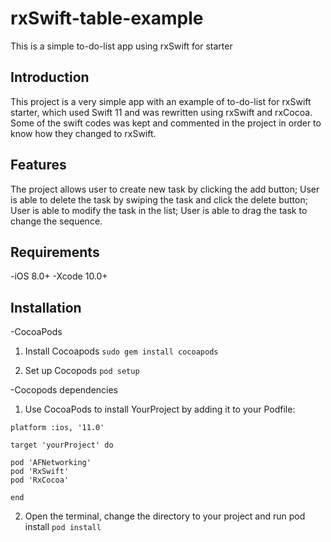 # rxSwift-table-example
This is a simple to-do-list app using rxSwift for starter

## Introduction
This project is a very simple app with an example of to-do-list for rxSwift starter, which used Swift 11 and was rewritten using rxSwift and rxCocoa. Some of the swift codes was kept and commented in the project in order to know how they changed to rxSwift.

## Features
The project allows user to create new task by clicking the add button;
User is able to delete the task by swiping the task and click the delete button;
User is able to modify the task in the list;
User is able to drag the task to change the sequence.

## Requirements
-iOS 8.0+
-Xcode 10.0+

## Installation
-CocoaPods
1. Install Cocoapods 
```sudo gem install cocoapods```

2. Set up Cocopods
```pod setup```

-Cocopods dependencies
1. Use CocoaPods to install YourProject by adding it to your Podfile:
```
platform :ios, '11.0'

target 'yourProject' do

pod 'AFNetworking'
pod 'RxSwift'
pod 'RxCocoa'

end
```

2. Open the terminal, change the directory to your project and run pod install
```pod install```
